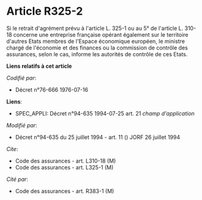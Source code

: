 # Article R325-2

Si le retrait d'agrément prévu à l'article L. 325-1 ou au 5° de l'article L. 310-18 concerne une entreprise française opérant
également sur le territoire d'autres Etats membres de l'Espace économique européen, le ministre chargé de l'économie et des
finances ou la commission de contrôle des assurances, selon le cas, informe les autorités de contrôle de ces Etats.

**Liens relatifs à cet article**

_Codifié par_:

  - Décret n°76-666 1976-07-16

**Liens**:

  - SPEC_APPLI: Décret n°94-635 1994-07-25 art. 21 *champ d'application*

_Modifié par_:

  - Décret n°94-635 du 25 juillet 1994 - art. 11 () JORF 26 juillet 1994

_Cite_:

  - Code des assurances - art. L310-18 (M)
  - Code des assurances - art. L325-1 (M)

_Cité par_:

  - Code des assurances - art. R383-1 (M)

